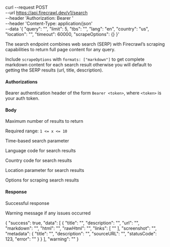 curl --request POST \
  --url https://api.firecrawl.dev/v1/search \
  --header 'Authorization: Bearer <token>' \
  --header 'Content-Type: application/json' \
  --data '{
  "query": "<string>",
  "limit": 5,
  "tbs": "<string>",
  "lang": "en",
  "country": "us",
  "location": "<string>",
  "timeout": 60000,
  "scrapeOptions": {}
}'

The search endpoint combines web search (SERP) with Firecrawl’s scraping capabilities to return full page content for any query.

Include `scrapeOptions` with `formats: ["markdown"]` to get complete markdown content for each search result otherwise you will default to getting the SERP results (url, title, description).

#### Authorizations

Bearer authentication header of the form `Bearer <token>`, where `<token>` is your auth token.

#### Body

Maximum number of results to return

Required range: `1 <= x <= 10`

Time-based search parameter

Language code for search results

Country code for search results

Location parameter for search results

Options for scraping search results

#### Response

Successful response

Warning message if any issues occurred

{
  "success": true,
  "data": [
    {
      "title": "<string>",
      "description": "<string>",
      "url": "<string>",
      "markdown": "<string>",
      "html": "<string>",
      "rawHtml": "<string>",
      "links": [
        "<string>"
      ],
      "screenshot": "<string>",
      "metadata": {
        "title": "<string>",
        "description": "<string>",
        "sourceURL": "<string>",
        "statusCode": 123,
        "error": "<string>"
      }
    }
  ],
  "warning": "<string>"
}